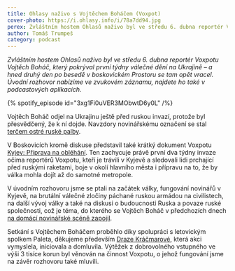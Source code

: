 ```yaml
---
title: Ohlasy naživo s Vojtěchem Boháčem (Voxpot)
cover-photo: https://i.ohlasy.info/i/78a7dd94.jpg
perex: Zvláštním hostem Ohlasů naživo byl ve středu 6. dubna reportér Voxpotu Vojtěch Boháč, který pokrýval první týdny válečné dění na Ukrajině – a hned druhý den po besedě v boskovickém Prostoru se tam opět vracel.
author: Tomáš Trumpeš
category: podcast
---
```


*Zvláštním hostem Ohlasů naživo byl ve středu 6. dubna reportér Voxpotu Vojtěch Boháč, který pokrýval první týdny válečné dění na Ukrajině – a hned druhý den po besedě v boskovickém Prostoru se tam opět vracel. Úvodní rozhovor nabízíme ve zvukovém záznamu, najdete ho také v podcastových aplikacích.*

{% spotify_episode id="3xg1Fi0uVER3MObwtD6y0L" /%}

Vojtěch Boháč odjel na Ukrajinu ještě před ruskou invazí, protože byl přesvědčený, že k ní dojde. Navzdory novinářskému označení se stal [terčem ostré ruské palby](https://www.voxpot.cz/zaciname-to-tu-cistit-od-tech-fasistu-tech-hovad-reportaz-z-nestabilni-fronty-mezi-okupanty-a-obranci-ukrajiny/). 

V Boskovicích kromě diskuse představil také krátký dokument Voxpotu [Kyjev: Příprava na obléhání](https://www.voxpot.cz/kolik-ruskych-vojaku-prijde-tolika-pohnojime-nasi-zemi-rikaji-obranci-kyjeva/). Ten zachycuje právě první dva týdny invaze očima reportérů Voxpotu, kteří je trávili v Kyjevě a sledovali lidi prchající před ruskými raketami, boje v okolí hlavního města i přípravu na to, že by válka mohla dojít až do samotné metropole.

V úvodním rozhovoru jsme se ptali na začátek války, fungování novinářů v Kyjevě, na brutální válečné zločiny páchané ruskou armádou na civilistech, na další vývoj války a také na diskusi o budoucnosti Ruska a povaze ruské společnosti, což je téma, do kterého se Vojtěch Boháč v předchozích dnech [na domácí novinářské scéně zapojil](https://www.voxpot.cz/stydis-se-psat-o-podradnych-genech-vytahni-zemepis-za-ruskou-tyranii-ale-zima-nemuze/).

Setkání s Vojtěchem Boháčem proběhlo díky spolupráci s letovickým spolkem Paleta, děkujeme především [Draze Kráčmarové](https://ohlasy.info/clanky/2016/08/rozhovor-kracmarova.html), která akci vymyslela, iniciovala a domluvila. Výtěžek z dobrovolného vstupného ve výši 3 tisíce korun byl věnován na činnost Voxpotu, o jehož fungování jsme na závěr rozhovoru také mluvili.